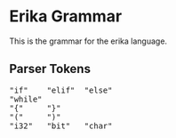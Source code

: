 # Erika Grammar 

This is the grammar for the erika language. 

## Parser Tokens
<pre>
"if"    "elif"  "else"
"while"
"{"     "}"
"("     ")"
"i32"   "bit"   "char"
</pre>
